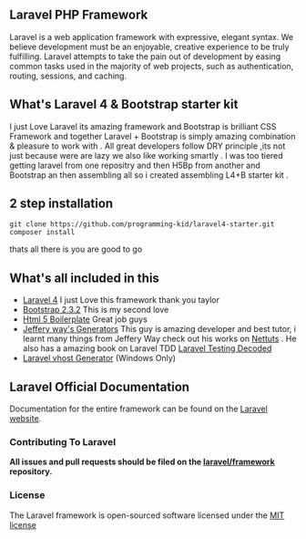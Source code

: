 ## Laravel PHP Framework

Laravel is a web application framework with expressive, elegant syntax. We believe development must be an enjoyable, creative experience to be truly fulfilling. Laravel attempts to take the pain out of development by easing common tasks used in the majority of web projects, such as authentication, routing, sessions, and caching.

## What's Laravel 4 & Bootstrap starter kit

I just Love Laravel its amazing framework and Bootstrap is brilliant CSS Framework and together Laravel + Bootstrap is simply amazing combination & pleasure to work with . All great developers follow DRY principle ,its not just because were are lazy we also like working smartly . I was too tiered getting laravel from one repositry and  then H5Bp from another and Bootstrap an then assembling all so i created assembling L4+B starter kit .

## 2 step installation

    git clone https://github.com/programming-kid/laravel4-starter.git
    composer install

thats all there is you are good to go

## What's all included in this

* [Laravel 4](http://laravel.com/) I just Love this framework thank you taylor 
* [Bootstrap 2.3.2](http://twitter.github.io/bootstrap/) This is my second love
* [Html 5 Boilerplate](http://html5boilerplate.com/) Great job guys
* [Jeffery way's Generators](https://github.com/JeffreyWay/Laravel-4-Generators) This guy is amazing developer and best tutor, i learnt many things from Jeffery Way check out his works on [Nettuts](http://net.tutsplus.com/) . He also has a amazing book on Laravel TDD [Laravel Testing Decoded](https://leanpub.com/laravel-testing-decoded)
* [Laravel vhost Generator](https://github.com/honavarsohaan/laravel4-vhost) (Windows Only) 


## Laravel Official Documentation

Documentation for the entire framework can be found on the [Laravel website](http://laravel.com/docs).

### Contributing To Laravel

**All issues and pull requests should be filed on the [laravel/framework](http://github.com/laravel/framework) repository.**

### License

The Laravel framework is open-sourced software licensed under the [MIT license](http://opensource.org/licenses/MIT)